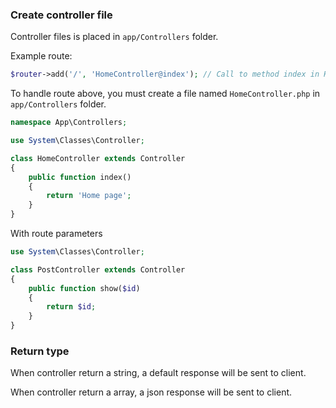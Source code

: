 ### Create controller file

Controller files is placed in `app/Controllers` folder.

Example route:
```php
$router->add('/', 'HomeController@index'); // Call to method index in HomeController
```
To handle route above, you must create a file named `HomeController.php` in `app/Controllers` folder.
```php
namespace App\Controllers;

use System\Classes\Controller;

class HomeController extends Controller
{
    public function index()
    {
        return 'Home page';
    }
}
```

With route parameters
```php
use System\Classes\Controller;

class PostController extends Controller
{
    public function show($id)
    {
        return $id;
    }
}
```

### Return type
When controller return a string, a default response will be sent to client.

When controller return a array, a json response will be sent to client.
